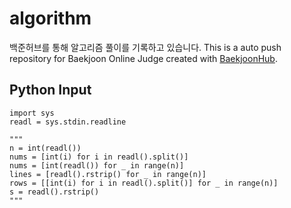 # algorithm
백준허브를 통해 알고리즘 풀이를 기록하고 있습니다.
This is a auto push repository for Baekjoon Online Judge created with [BaekjoonHub](https://github.com/BaekjoonHub/BaekjoonHub).


Python Input
---
```
import sys
readl = sys.stdin.readline

"""
n = int(readl())
nums = [int(i) for i in readl().split()]
nums = [int(readl()) for _ in range(n)]
lines = [readl().rstrip() for _ in range(n)]
rows = [[int(i) for i in readl().split()] for _ in range(n)]
s = readl().rstrip()
"""

```
